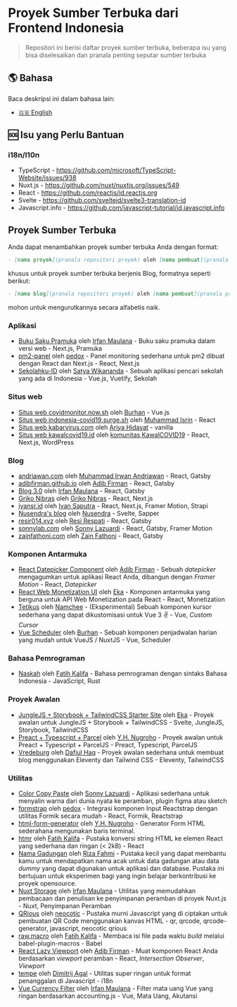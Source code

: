 # Proyek Sumber Terbuka dari Frontend Indonesia

> Repositori ini berisi daftar proyek sumber terbuka, beberapa isu yang bisa diselesaikan dan pranala penting seputar sumber terbuka

## 🌎 Bahasa

Baca deskripsi ini dalam bahasa lain:

- [🇬🇧 English](./README.md)

## 🆘 Isu yang Perlu Bantuan

### i18n/l10n

- TypeScript - https://github.com/microsoft/TypeScript-Website/issues/938
- Nuxt.js - https://github.com/nuxt/nuxtjs.org/issues/549
- React - https://github.com/reactjs/id.reactjs.org
- Svelte - https://github.com/svelteid/svelte3-translation-id
- Javascript.info - https://github.com/javascript-tutorial/id.javascript.info

## Proyek Sumber Terbuka

Anda dapat menambahkan proyek sumber terbuka Anda dengan format:

```markdown
- [nama proyek](pranala repositori proyek) oleh [nama pembuat](pranala profil pembuat) - deskripsi - kata kunci
```

khusus untuk proyek sumber terbuka berjenis Blog, formatnya seperti berikut:

```markdown
- [nama blog](pranala repositori proyek) oleh [nama pembuat](pranala profil pembuat) - kata kunci
```

mohon untuk mengurutkannya secara alfabetis naik.

### Aplikasi

- [Buku Saku Pramuka](https://github.com/mazipan/buku-saku-pramuka) oleh [Irfan Maulana](https://github.com/mazipan) - Buku saku pramuka dalam versi web - Next.js, Pramuka
- [pm2-panel](https://github.com/pedox/pm2-panel) oleh [pedox](https://github.com/pedox) - Panel monitoring sederhana untuk pm2 dibuat dengan React dan Next.js - React, Next.js
- [Sekolahku-ID](https://github.com/satyawikananda/Sekolahku-ID/) oleh [Satya Wikananda](https://github.com/satyawikananda) - Sebuah aplikasi pencari sekolah yang ada di Indonesia - Vue.js, Vuetify, Sekolah

### Situs web

- [Situs web covidmonitor.now.sh](https://github.com/burhanahmeed/covidmonitor) oleh [Burhan](https://github.com/burhanahmeed) - Vue.js
- [Situs web indonesia-covid19.surge.sh](https://github.com/MochIsrin068/indonesia-covid19-info) oleh [Muhammad Isrin](https://github.com/MochIsrin068) - React
- [Situs web kabarvirus.com](https://github.com/ariya/kabarvirus) oleh [Ariya Hidayat](https://github.com/ariya) - vanilla
- [Situs web kawalcovid19.id](https://gitlab.com/kawalcovid19/website/kawalcovid19.id/) oleh [komunitas KawalCOVID19](https://gitlab.com/kawalcovid19) - React, Next.js, WordPress

### Blog

- [andriawan.com](https://github.com/andriawan/andriawan.com) oleh [Muhammad Irwan Andriawan](https://github.com/andriawan) - React, Gatsby
- [adibfirman.github.io](https://github.com/adibfirman/adibfirman.github.io) oleh [Adib Firman](https://github.com/adibfirman) - React, Gatsby
- [Blog 3.0](https://github.com/mazipan/blog-3.0) oleh [Irfan Maulana](https://github.com/mazipan) - React, Gatsby
- [Griko Nibras](https://github.com/grikomsn/griko.id) oleh [Griko Nibras](https://github.com/grikomsn) - React, Next.js
- [iyansr.id](https://github.com/iyansr/iyansr.id-reborn) oleh [Iyan Saputra](https://github.com/iyansr) - React, Next.js, Framer Motion, Strapi
- [Nusendra's blog](https://github.com/nusendra/blog) oleh [Nusendra](https://github.com/nusendra) - Svelte, Sapper
- [resir014.xyz](https://github.com/resir014/resir014.xyz) oleh [Resi Respati](https://github.com/resir014) - React, Gatsby
- [sonnylab.com](https://github.com/sonnylazuardi/sonnylab.com) oleh [Sonny Lazuardi](https://github.com/sonnylazuardi) - React, Gatsby, Framer Motion
- [zainfathoni.com](https://github.com/zainfathoni/www.zainfathoni.com) oleh [Zain Fathoni](https://github.com/zainfathoni) - React, Gatsby

### Komponen Antarmuka

- [React Datepicker Component](https://github.com/adibfirman/react-datepicker) oleh [Adib Firman](https://github.com/adibfirman) - Sebuah _datepicker_ mengagumkan untuk aplikasi React Anda, dibangun dengan _Framer Motion_ - React, _Datepicker_
- [React Web Monetization UI](https://github.com/ekafyi/react-web-monetization-ui) oleh [Eka](https://github.com/ekafyi) - Komponen antarmuka yang berguna untuk API Web Monetization pada React - React, Monetization
- [Tetikus](https://github.com/Namchee/tetikus) oleh [Namchee](https://github.com/Namchee) - (Eksperimental) Sebuah komponen kursor sederhana yang dapat dikustomisasi untuk Vue 3 ✌️ - Vue, _Custom Cursor_
- [Vue Scheduler](https://github.com/burhanahmeed/vue-daily-schedule) oleh [Burhan](https://github.com/burhanahmeed) - Sebuah komponen penjadwalan harian yang mudah untuk VueJS / NuxtJS - Vue, Scheduler

### Bahasa Pemrograman

- [Naskah](https://github.com/pveyes/naskah) oleh [Fatih Kalifa](https://github.com/pveyes) - Bahasa pemrograman dengan sintaks Bahasa Indonesia - JavaScript, Rust

### Proyek Awalan

- [JungleJS + Storybook + TailwindCSS Starter Site](https://github.com/ekafyi/junglejs-storybook-tailwind) oleh [Eka](https://github.com/ekafyi) - Proyek awalan untuk JungleJS + Storybook + TailwindCSS - Svelte, JungleJS, Storybook, TailwindCSS
- [Preact + Typescript + Parcel](https://github.com/ywnn/preact-typescript-parcel) oleh [Y.H. Nugroho](https://github.com/ywnn) - Proyek awalan untuk Preact + Typescript + ParcelJS - Preact, Typescript, ParcelJS
- [Vredeburg](https://github.com/dafiulh/vredeburg) oleh [Dafiul Haq](https://github.com/dafiulh) - Proyek awalan sederhana untuk membuat blog menggunakan Eleventy dan Tailwind CSS - Eleventy, TailwindCSS

### Utilitas

- [Color Copy Paste](https://github.com/sonnylazuardi/color-copy-paste) oleh [Sonny Lazuardi](https://github.com/sonnylazuardi) - Aplikasi sederhana untuk menyalin warna dari dunia nyata ke peramban, plugin figma atau sketch
- [formstrap](https://github.com/pedox/formstrap) oleh [pedox](https://github.com/pedox) - Integrasi komponen Input Reactstrap dengan utilitas Formik secara mudah - React, Formik, Reactstrap
- [html-form-generator](https://github.com/ywnn/html-form-generator) oleh [Y.H. Nugroho](https://github.com/ywnn) - Generator Form HTML sederahana mengunakan baris terminal.
- [htmr](https://github.com/pveyes/htmr) oleh [Fatih Kalifa](https://github.com/pveyes/htmr) - Pustaka konversi string HTML ke elemen React yang sederhana dan ringan (< 2kB) - React
- [Nama Gadungan](https://github.com/rizafahmi/nama-gadungan) oleh [Riza Fahmi](https://github.com/rizafahmi) - Pustaka kecil yang dapat membantu kamu untuk mendapatkan nama acak untuk data gadungan atau data _dummy_ yang dapat digunakan untuk aplikasi dan database. Pustaka ini bertujuan untuk eksperimen bagi yang ingin belajar berkontribusi ke proyek opensource.
- [Nuxt Storage](https://github.com/mazipan/nuxt-storage) oleh [Irfan Maulana](https://github.com/mazipan) - Utilitas yang memudahkan pembacaan dan penulisan ke penyimpanan peramban di proyek Nuxt.js - Nuxt, Penyimpanan Peramban
- [QRious](https://github.com/neocotic/qrious) oleh [neocotic](https://github.com/neocotic) - Pustaka murni Javascript yang di ciptakan untuk pembuatan QR Code menggunakan kanvas HTML - qr, qrcode, qrcode-generator, javascript, neocotic qrious
- [raw.macro](https://github.com/pveyes/raw.macro) oleh [Fatih Kalifa](https://github.com/pveyes) - Membaca isi file pada waktu _build_ melalui babel-plugin-macros - Babel
- [React Lazy Viewport](https://github.com/adibfirman/react-lazy-viewport) oleh [Adib Firman](https://github.com/adibfirman) - Muat komponen React Anda berdasarkan _viewport_ peramban - React, _Intersection Observer_, _Viewport_
- [tempe](https://github.com/masbagal/tempe) oleh [Dimitrij Agal](https://github.com/masbagal) - Utilitas super ringan untuk format penanggalan di Javascript - i18n
- [Vue Currency Filter](https://github.com/mazipan/vue-currency-filter) oleh [Irfan Maulana](https://github.com/mazipan) - Filter mata uang Vue yang ringan berdasarkan accounting.js - Vue, Mata Uang, Akutansi